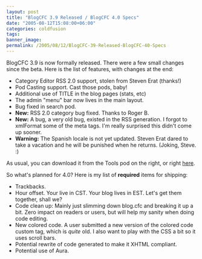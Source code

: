 ```yaml
---
layout: post
title: "BlogCFC 3.9 Released / BlogCFC 4.0 Specs"
date: "2005-08-12T15:08:00+06:00"
categories: coldfusion 
tags: 
banner_image: 
permalink: /2005/08/12/BlogCFC-39-Released-BlogCFC-40-Specs
---
```


BlogCFC 3.9 is now formally released. There were a few small changes since the beta. Here is the list of features, with changes at the end:

<ul>
<li>Category Editor
<ii>RSS 2.0 support, stolen from Steven Erat (thanks!)
<li>Pod Casting support. Cast those pods, baby!
<li>Additional use of TITLE in the blog pages (stats, etc)
<li>The admin "menu" bar now lives in the main layout.
<li>Bug fixed in search pod.
<li><b>New:</b> RSS 2.0 category bug fixed. Thanks to Roger B.
<li><b>New:</b> A bug, a very old bug, existed in the RSS generation. I forgot to xmlFormat some of the meta tags. I'm really surprised this didn't come up sooner.
<li><b>Warning:</b> The Spanish locale is not yet updated. Steven Erat dared to take a vacation and he will be punished when he returns. (Joking, Steve. :)
</ul>

As usual, you can download it from the Tools pod on the right, or right <a href="http://ray.camdenfamily.com/blog.zip">here</a>.

So what's planned for 4.0? Here is my list of <b>required</b> items for shipping:

<ul>
<li>Trackbacks.
<li>Hour offset. Your live in CST. Your blog lives in EST. Let's get them together, shall we?
<li>Code clean up: Mainly just slimming down blog.cfc and breaking it up a bit. Zero impact on readers or users, but will help my sanity when doing code editing.
<li>New colored code. A user submitted a new version of the colored code custom tag, which is <i>quite</i> old. I also want to play with the CSS a bit so it uses scroll bars.
<li>Potential rewrite of code generated to make it XHTML compliant.
<li>Potential use of Aura.
</ul>